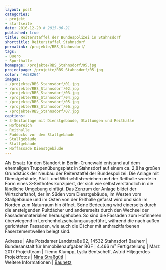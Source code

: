 ```yaml
---
layout: post
categories:
- projekt
- startseite
date: 2016-12-20 # 2015-06-21
published: true
title: Reiterstaffel der Bundespolizei in Stahnsdorf
shorttitle: Reiterstaffel Stahnsdorf
permalink: /projekte/RBS_Stahnsdorf/
tags: 
- Buero
- Sporthalle
homepage: /projekte/RBS_Stahnsdorf/05.jpg
projectpage: /projekte/RBS_Stahnsdorf/05.jpg
color: '#d58264'
images:
- /projekte/RBS_Stahnsdorf/01.jpg
- /projekte/RBS_Stahnsdorf/02.jpg
- /projekte/RBS_Stahnsdorf/03.jpg
- /projekte/RBS_Stahnsdorf/04.jpg
- /projekte/RBS_Stahnsdorf/05.jpg
- /projekte/RBS_Stahnsdorf/06.jpg
- /projekte/RBS_Stahnsdorf/07.jpg
captions:
- 3-Seitanlage mit Dienstgebäude, Stallungen und Reithalle
- Hofbereich
- Reithalle
- Paddocks vor dem Stallgebäude
- Stallgebäude
- Stallgebäude
- Hoffassade Dienstgebäude
---
```

Als Ersatz für den Standort in Berlin-Grunewald entstand auf dem ehemaligen Truppenübungsplatz in Stahnsdorf auf einem ca. 2,8 ha großen Grundstück der Neubau der Reiterstaffel der Bundespolizei. Die Anlage mit Dienstgebäude, Stall- und Wirtschftsbereichen und der Reithalle wurde in Form eines 3-Seithofes konzipiert, der sich wie selbstverständlich in die ländliche Umgebung einfügt. Das Zentrum der Anlage bildet der Wirtschaftshof, der im Süden vom Dienstgebäude, im Westen vom Stallgebäude und im Osten von der Reithalle gefasst wird und sich im Norden zum Naturraum hin öffnet. Seine Bedeutung wird einerseits durch die ansteigenden Pultdächer und andererseits durch den Wechsel der Fassadenmaterialien herausgehoben. So sind die Fassaden zum Hofinneren überwiegend in Lerchenholzschalung ausgeführt, während die nach außen gerichteten Fassaden, wie auch die Dächer mit anthrazitfarbenen Faserzementwellen belegt sind. 

Adresse				|	Alte Potsdamer Landstraße 92, 14532 Stahnsdorf
Bauherr				|	Bundesanstalt für Immobilenaufgaben
BGF					|	4.466 m²
Fertigstellung		|	März 2017
Projektteam			|	Tiemo Klumpp, Lydia Bentscheff, Astrid Hiljegerdes
Projektfotos		|	[Nina Straßgütl](http://www.ninastrg.de/) 
                    |    
 Weitere Informationen    |   [Baunetz](http://www.baunetz.de/meldungen/Meldungen-Neubau_von_Numrich_Albrecht_Klumpp_5053217.html)
